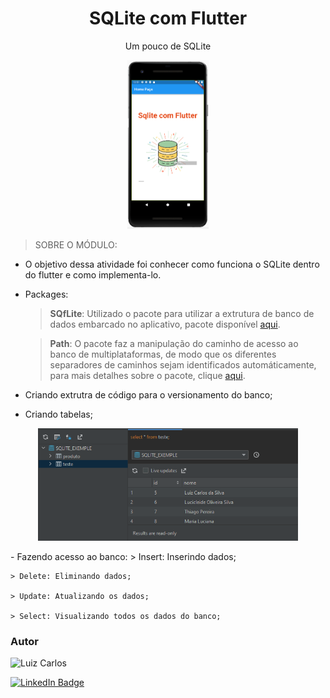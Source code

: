 <h1 align="center"> SQLite com Flutter</h1>

<p align="center"> Um pouco de SQLite</p>

<p align="center">
<img width="" height="270" src="assets/images/logo.png"/>
</p>


 > SOBRE O MÓDULO:
- O objetivo dessa atividade foi conhecer como funciona o SQLite dentro do flutter e como implementa-lo.

- Packages: 
    > <b>SQfLite</b>: Utilizado o pacote para utilizar a extrutura de banco de dados embarcado no aplicativo, pacote disponível [aqui](https://pub.dev/packages?q=sqflite). 

    > <b>Path</b>: O pacote faz a manipulação do caminho de acesso ao banco de multiplataformas, de modo que os diferentes separadores de caminhos sejam identificados automáticamente, para mais detalhes sobre o pacote, clique [aqui](https://pub.dev/packages/path).
- Criando extrutra de código para o versionamento do banco;
- Criando tabelas;
<p align="center">
<img width="" height="180" src="assets/images/sqlite.png"/>
</p>
- Fazendo acesso ao banco:
    > Insert: Inserindo dados;

    > Delete: Eliminando dados;

    > Update: Atualizando os dados;

    > Select: Visualizando todos os dados do banco;



### Autor

<img alt="Luiz Carlos" title="Luiz Carlos" src="https://avatars.githubusercontent.com/u/29442285?s=96&v=4" height="100" width="100" />

[![LinkedIn Badge](https://img.shields.io/badge/-LUIZ_CARLOS-blue?style=flat-square&logo=Linkedin&logoColor=white&link=https://www.linkedin.com/in/luizzlcs/)](https://www.linkedin.com/in/luizzlcs/)
